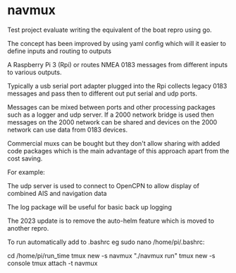 # navmux

Test project evaluate writing the equivalent of the boat repro using go.

The concept has been improved by using yaml config which will it easier to define inputs and routing to outputs

A Raspberry Pi 3 (Rpi) or routes NMEA 0183 messages from different inputs to various outputs.

Typically a usb serial port adapter plugged into the Rpi collects legacy 0183 messages and pass then to different out put serial and udp ports.

Messages can be mixed between ports and other processing packages such as a logger and udp server.
If a 2000 network bridge is used then messages on the 2000 network can be shared and devices on the 2000 network can use data from 0183 devices.

Commercial muxs can be bought but they don't allow sharing with added code packages which is the main advantage of this approach apart from the cost saving. 

For example:

The udp server is used to connect to OpenCPN to allow display of combined AIS and navigation data 

The log package will be useful for basic back up logging

The 2023 update is to remove the auto-helm feature which is moved to another repro.


To run automatically add to .bashrc eg sudo nano /home/pi/.bashrc:

cd /home/pi/run_time
tmux new -s navmux "./navmux run"
tmux new -s console
tmux attach -t navmux

